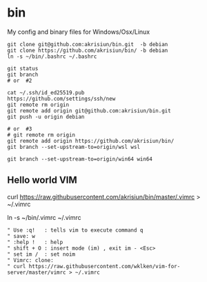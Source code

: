 # bin

My config and binary files for Windows/Osx/Linux

```
git clone git@github.com:akrisiun/bin.git  -b debian
git clone https://github.com/akrisiun/bin/ -b debian
ln -s ~/bin/.bashrc ~/.bashrc

git status
git branch
# or  #2

cat ~/.ssh/id_ed25519.pub
https://github.com/settings/ssh/new
git remote rm origin
git remote add origin git@github.com:akrisiun/bin.git
git push -u origin debian

# or  #3
# git remote rm origin 
git remote add origin https://github.com/akrisiun/bin/
git branch --set-upstream-to=origin/wsl wsl

git branch --set-upstream-to=origin/win64 win64
```

## Hello world VIM

curl https://raw.githubusercontent.com/akrisiun/bin/master/.vimrc > ~/.vimrc

ln -s ~/bin/.vimrc ~/.vimrc
```
" Use :q!   : tells vim to execute command q 
" save: w 
" :help !   : help 
" shift + O : insert mode (im) , exit im - <Esc>
" set im /  : set noim
" Vimrc: clone:
" curl https://raw.githubusercontent.com/wklken/vim-for-server/master/vimrc > ~/.vimrc
```
